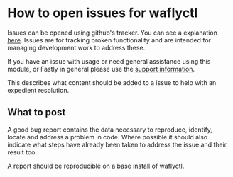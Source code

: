 # How to open issues for waflyctl

Issues can be opened using github's tracker. You can see a explanation [here](https://help.github.com/articles/creating-an-issue/).
Issues are for tracking broken functionality and are intended for managing development work to address these.

If you have an issue with usage or need general assistance using this module,
or Fastly in general please use the [support information](../README.md#support).

This describes what content should be added to a issue to help with an
expedient resolution.

## What to post

A good bug report contains the data necessary to reproduce, identify, locate
and address a problem in code. Where possible it should also indicate what
steps have already been taken to address the issue and their result too.

A report should be reproducible on a base install of waflyctl.
